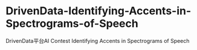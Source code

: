 # DrivenData-Identifying-Accents-in-Spectrograms-of-Speech
DrivenData平台AI Contest  Identifying Accents in Spectrograms of Speech 
